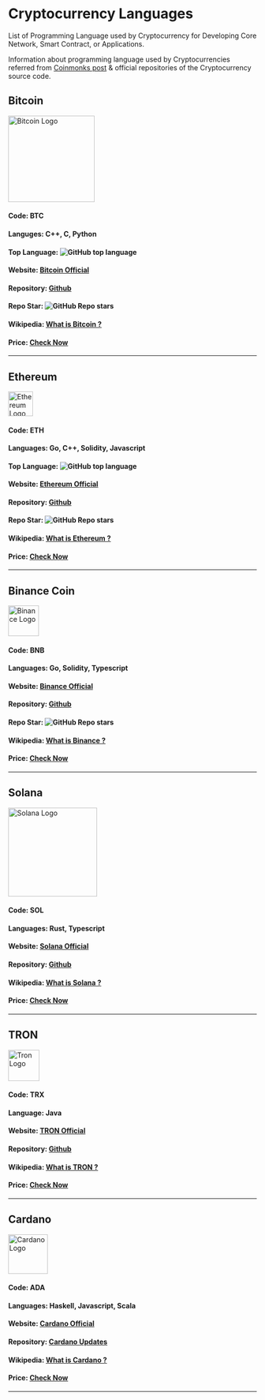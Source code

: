 # Cryptocurrency Languages
List of Programming Language used by Cryptocurrency for Developing Core Network, Smart Contract, or Applications.

Information about programming language used by Cryptocurrencies referred from [Coinmonks post](https://medium.com/coinmonks/list-of-programming-languages-and-frameworks-used-in-41-crypto-projects-2b7223099c57) & official repositories of the Cryptocurrency source code.

## Bitcoin
<p>
  <img src="https://bitcoin.org/img/icons/logotop.svg?1641218872" width="175" title="Bitcoin Logo" alt="Bitcoin Logo">
</p>

#### Code: BTC
#### Languges: C++, C, Python
#### Top Language: ![GitHub top language](https://img.shields.io/github/languages/top/bitcoin/bitcoin?style=social)
#### Website: [Bitcoin Official](https://bitcoin.org/)
#### Repository: [Github](https://github.com/bitcoin)
#### Repo Star: ![GitHub Repo stars](https://img.shields.io/github/stars/bitcoin/bitcoin?style=social)
#### Wikipedia: [What is Bitcoin ?](https://en.wikipedia.org/wiki/Bitcoin)
#### Price: [Check Now](https://coinmarketcap.com/currencies/bitcoin/)
---
## Ethereum
<p>
  <img src="https://ethereum.org/static/a110735dade3f354a46fc2446cd52476/f3a29/eth-home-icon.webp" width="50" title="Ethereum Logo" alt="Ethereum Logo">
</p>

#### Code: ETH
#### Languages: Go, C++, Solidity, Javascript
#### Top Language: ![GitHub top language](https://img.shields.io/github/languages/top/ethereum/go-ethereum?style=social)
#### Website: [Ethereum Official](https://ethereum.org/en/)
#### Repository: [Github](https://github.com/ethereum)
#### Repo Star: ![GitHub Repo stars](https://img.shields.io/github/stars/ethereum/go-ethereum?style=social)
#### Wikipedia:  [What is Ethereum ?](https://en.wikipedia.org/wiki/Ethereum)
#### Price: [Check Now](https://coinmarketcap.com/currencies/ethereum/)
---
## Binance Coin
<p>
  <img src="https://s2.coinmarketcap.com/static/img/coins/64x64/1839.png" width="62" title="Binance Logo" alt="Binance Logo">
</p>

#### Code: BNB
#### Languages: Go, Solidity, Typescript
#### Website: [Binance Official](https://www.binance.org/en)
#### Repository: [Github](https://github.com/binance-chain)
#### Repo Star: ![GitHub Repo stars](https://img.shields.io/github/stars/binance-chain/bsc?style=social)
#### Wikipedia:  [What is Binance ?](https://en.wikipedia.org/wiki/Binance)
#### Price: [Check Now](https://coinmarketcap.com/currencies/bnb/)
---
## Solana
<p>
  <img src="https://solana.com/_next/image?url=%2F_next%2Fstatic%2Fmedia%2Fdark-horizontal.c3a5eb36.svg&w=384&q=75" width="180" title="Solana Logo" alt="Solana Logo">
</p>

#### Code: SOL
#### Languages: Rust, Typescript
#### Website: [Solana Official](https://solana.com/)
#### Repository: [Github](https://github.com/solana-labs)
#### Wikipedia:  [What is Solana ?](https://en.wikipedia.org/wiki/Solana_(blockchain_platform))
#### Price: [Check Now](https://coinmarketcap.com/currencies/solana/)
---
## TRON
<p>
  <img src="https://s2.coinmarketcap.com/static/img/coins/64x64/1958.png" width="63" title="Tron Logo" alt="Tron Logo">
</p>

#### Code: TRX
#### Language: Java
#### Website: [TRON Official](https://tron.network/)
#### Repository: [Github](https://github.com/tronprotocol/java-tron)
#### Wikipedia:  [What is TRON ?](https://en.wikipedia.org/wiki/Tron_(cryptocurrency))
#### Price: [Check Now](https://coinmarketcap.com/currencies/tron/)
---
## Cardano
<p>
  <img src="https://s2.coinmarketcap.com/static/img/coins/64x64/2010.png" width="80" title="Cardano Logo" alt="Cardano Logo">
</p>

#### Code: ADA
#### Languages: Haskell, Javascript, Scala
#### Website: [Cardano Official](https://cardano.org/)
#### Repository: [Cardano Updates](https://cardanoupdates.com/)
#### Wikipedia:  [What is Cardano ?](https://en.wikipedia.org/wiki/Cardano_(blockchain_platform))
#### Price: [Check Now](https://coinmarketcap.com/currencies/cardano/)
---